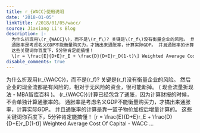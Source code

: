 ```yaml
---
title: r_{WACC}使用说明
date: '2018-01-05'
linkTitle: /2018/01/05/wacc/
source: Jiaxiang Li's Blog
description: |-
  为什么折现用\(r_{WACC}\)，而不是\(r_f\)? 关键是\(r_f\)没有衡量企业的风险。 然后企业的现金流都是有风险的，相对于无风险的资金，很可能断掉。 ( 现金流量折现法 - MBA智库百科 )。 \(r_{WACC}\)计算已经包含了通胀，因为计算财报的时候，不会单独计算通胀率的。
  通胀率是考虑名义GDP不能衡量购买力，才搞出来通胀率，计算实际GDP。 并且通胀率的计算是靠一篮子物价加权后增量计算的。
  这些关键词你百度下，5分钟肯定能搞懂！
  \[r = \frac{E}{D+E}r_E + \frac{D}{D+E}r_D(1-t)\] Weighted Average Cost Of Capital - WACC ...
disable_comments: true
---
```

为什么折现用\(r_{WACC}\)，而不是\(r_f\)? 关键是\(r_f\)没有衡量企业的风险。 然后企业的现金流都是有风险的，相对于无风险的资金，很可能断掉。 ( 现金流量折现法 - MBA智库百科 )。 \(r_{WACC}\)计算已经包含了通胀，因为计算财报的时候，不会单独计算通胀率的。
通胀率是考虑名义GDP不能衡量购买力，才搞出来通胀率，计算实际GDP。 并且通胀率的计算是靠一篮子物价加权后增量计算的。
这些关键词你百度下，5分钟肯定能搞懂！
\[r = \frac{E}{D+E}r_E + \frac{D}{D+E}r_D(1-t)\] Weighted Average Cost Of Capital - WACC ...
